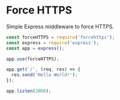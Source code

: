 # Force HTTPS
Simple Express middleware to force HTTPS.


```js
const forceHTTPS = require('forcehttps');
const express = require('express');
const app = express();

app.use(forceHTTPS);

app.get('/', (req, res) => {
  res.send('Hello World!');
});

app.listen(3000);
```